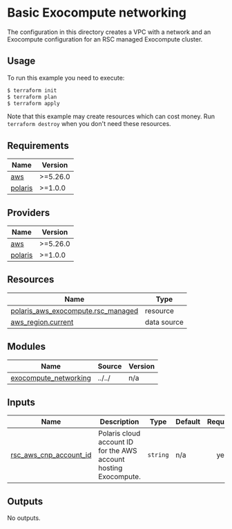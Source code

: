 # Basic Exocompute networking
The configuration in this directory creates a VPC with a network and an Exocompute configuration for an RSC managed
Exocompute cluster.

## Usage
To run this example you need to execute:
```bash
$ terraform init
$ terraform plan
$ terraform apply
```
Note that this example may create resources which can cost money. Run `terraform destroy` when you don't need these
resources.

<!-- BEGIN_TF_DOCS -->


## Requirements

| Name | Version |
|------|---------|
| <a name="requirement_aws"></a> [aws](#requirement\_aws) | >=5.26.0 |
| <a name="requirement_polaris"></a> [polaris](#requirement\_polaris) | >=1.0.0 |

## Providers

| Name | Version |
|------|---------|
| <a name="provider_aws"></a> [aws](#provider\_aws) | >=5.26.0 |
| <a name="provider_polaris"></a> [polaris](#provider\_polaris) | >=1.0.0 |

## Resources

| Name | Type |
|------|------|
| [polaris_aws_exocompute.rsc_managed](https://registry.terraform.io/providers/rubrikinc/polaris/latest/docs/resources/aws_exocompute) | resource |
| [aws_region.current](https://registry.terraform.io/providers/hashicorp/aws/latest/docs/data-sources/region) | data source |

## Modules

| Name | Source | Version |
|------|--------|---------|
| <a name="module_exocompute_networking"></a> [exocompute\_networking](#module\_exocompute\_networking) | ../../ | n/a |

## Inputs

| Name | Description | Type | Default | Required |
|------|-------------|------|---------|:--------:|
| <a name="input_rsc_aws_cnp_account_id"></a> [rsc\_aws\_cnp\_account\_id](#input\_rsc\_aws\_cnp\_account\_id) | Polaris cloud account ID for the AWS account hosting Exocompute. | `string` | n/a | yes |

## Outputs

No outputs.

<!-- END_TF_DOCS -->
